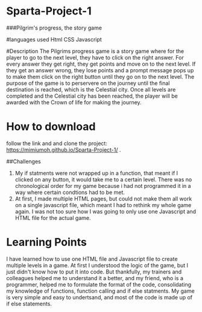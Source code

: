 # Sparta-Project-1
###Pilgrim's progress, the story game

#languages used
Html
CSS
Javascript

#Description
The Pilgrims progress game is a story game where for the player to go to the next level, they have to click on the right answer. For every answer they get right, they get points and move on to the next level. If they get an answer wrong, they lose points and a prompt message pops up to make them click on the right button until they go on to the next level. The purpose of the game is to perservere on the journey until the final destination is reached, which is the Celestial city. Once all levels are completed and the Celestial city has been reached, the player will be awarded with the Crown of life for making the journey.

# How to download 
follow the link and and clone the project: https://mimiumoh.github.io/Sparta-Project-1/ .

##Challenges 
1) My if statments were not wrapped up in a function, that meant if I clicked on any button, it would take me to a certain level. There was no chronological order for my game because i had not programmed it in a way where certain condtions had to be met. 
2) At first, I made multiple HTML pages, but could not make them all work on a single javascript file, which meant I had to rethink my whole game again. I was not too sure how I was going to only use one Javascript and HTML file for the actual game.

# Learning Points
 I have learned how to use one HTML file and Javascript file to create multiple levels in  a game. At first I understood the logic of the game, but I just didn't know how to put it into code. But thankfully, my trainers and colleagues helped me to understand it a better, and my friend, who is a programmer, helped me to formulate the format of the code, consolidating my knowledge of functions, function calling and if else statments. My game is very simple and easy to undertsand, and most of the code is made up of if else statements.

